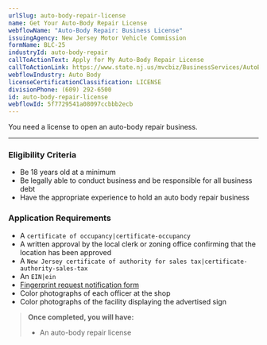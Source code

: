```yaml
---
urlSlug: auto-body-repair-license
name: Get Your Auto-Body Repair License
webflowName: "Auto-Body Repair: Business License"
issuingAgency: New Jersey Motor Vehicle Commission
formName: BLC-25
industryId: auto-body-repair
callToActionText: Apply for My Auto-Body Repair License
callToActionLink: https://www.state.nj.us/mvcbiz/BusinessServices/AutoBodyRepair.htm
webflowIndustry: Auto Body
licenseCertificationClassification: LICENSE
divisionPhone: (609) 292-6500
id: auto-body-repair-license
webflowId: 5f7729541a08097ccbbb2ecb
---
```

You need a license to open an auto-body repair business.

- - -

### Eligibility Criteria

* Be 18 years old at a minimum
* Be legally able to conduct business and be responsible for all business debt
* Have the appropriate experience to hold an auto body repair business

### Application Requirements

* A `certificate of occupancy|certificate-occupancy` 
* A written approval by the local clerk or zoning office confirming that the location has been approved
* A `New Jersey certificate of authority for sales tax|certificate-authority-sales-tax` 
* An `EIN|ein` 
* [Fingerprint request notification form](https://www.state.nj.us/mvcbiz/pdf/Business_Licenses/Fingerprint_Request_Notification_Form.pdf)
* Color photographs of each officer at the shop
* Color photographs of the facility displaying the advertised sign

> **Once completed, you will have:**
>
> * An auto-body repair license